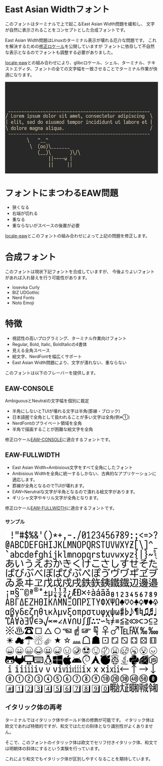 # East Asian Widthフォント

このフォントはターミナルで上で起こるEast Asian Width問題を緩和し、
文字が自然に表示されることをコンセプトとした合成フォントです。

East Asian Width問題はLinuxのターミナル表示が壊れる厄介な問題です。
これを解決するための[修正ロケール](https://github.com/hamano/locale-eaw)を公開していますが
フォントに依存して不自然な表示となるのでフォントも調整する必要がありました。

[locale-eaw](https://github.com/hamano/locale-eaw)との組み合わせにより、glibcロケール、シェル、ターミナル、テキストエディタ、フォントの全ての文字幅を一致させることでターミナル作業が快適になります。

![cowsay](sample/cowsay/cowsay.gif)

# フォントにまつわるEAW問題
- 狭くなる
- 右端が切れる
- 重なる
- 重ならないがスペースの後置が必要

[locale-eaw](https://github.com/hamano/locale-eaw)とこのフォントの組み合わせによって上記の問題を修正します。

# 合成フォント

このフォントは現状下記フォントを合成していますが、
今後よりよいフォントがあれば入れ替えを行う可能性があります。

- Iosevka Curly
- BIZ UDGothic
- Nerd Fonts
- Noto Emoji

# 特徴

- 視認性の高いプログラミング、ターミナル作業向けフォント
- Regular, Bold, Italic, BoldItalicの4書体
- 見える全角スペース
- 絵文字、NerdFontを幅広くサポート
- East Asian Width問題により、文字が潰れない、重ならない

このフォントは以下のフレーバーを提供します。

## EAW-CONSOLE
AmbiguousとNeutralの文字幅を個別に裁定

- 半角にしないとTUIが壊れる文字は半角(罫線・ブロック)
- 日本語圏で全角として扱われることが多い文字は全角(例※①)
- NerdFontのプライベート領域を全角
- 半角で描画することが困難な絵文字を全角

修正ロケール[EAW-CONSOLE](https://github.com/hamano/locale-eaw)に適合するフォントです。

## EAW-FULLWIDTH
- East Asian Width=Ambisious文字をすべて全角にしたフォント
- Ambisious Widthを全角に統一するしかない、古典的なアプリケーションに適応します。
- 罫線が全角となるのでTUIが壊れます。
- EAW=Nerutralな文字が半角となるので潰れる絵文字があります。
- ギリシャ文字やキリル文字が全角となります。

修正ロケール[EAW-FULLWIDTH](https://github.com/hamano/locale-eaw)に適合するフォントです。

### サンプル

![EAW-CONSOLEのサンプル画像](./sample/sample.png)

## イタリック体の再考

ターミナルではイタリック体やボールド体の修飾が可能です。
イタリック体は欧文であれば特徴的ですが、和文ではただの斜体となり識別性がよくありません。

そこで、このフォントのイタリック体は欧文でセリフ付きイタリック体、和文では明朝体の斜体にするという実験を行っています。

これにより和文でもイタリック体が区別しやすくなることを期待しています。


